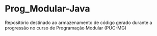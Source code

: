 # Prog_Modular-Java
Repositório destinado ao armazenamento de código gerado durante a progressão no curso de Programação Modular (PUC-MG)
